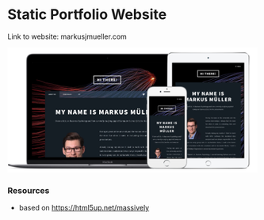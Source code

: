 # Static Portfolio Website


Link to website: markusjmueller.com  

![example](example.png)


### Resources
- based on https://html5up.net/massively

